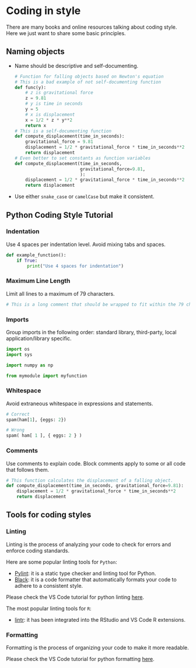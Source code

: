 # Coding in style

There are many books and online resources talking about coding style. Here we just want to share some basic principles.

## Naming objects

- Name should be descriptive and self-documenting.
  ```python
  # Function for falling objects based on Newton's equation
  # This is a bad example of not self-documenting function
  def func(y):
      # z is gravitational force
      z = 9.81
      # y is time in seconds
      y = 5
      # x is displacement
      x = 1/2 * z * y**2
      return x
  # This is a self-documenting function
  def compute_displacement(time_in_seconds):
      gravitational_force = 9.81
      displacement = 1/2 * gravitational_force * time_in_seconds**2
      return displacement
  # Even better to set constants as function variables
  def compute_displacement(time_in_seconds, 
                           gravitational_force=9.81,
                           ):
      displacement = 1/2 * gravitational_force * time_in_seconds**2
      return displacement
  ```

- Use either `snake_case` or `camelCase` but make it consistent.

## Python Coding Style Tutorial

### Indentation
Use 4 spaces per indentation level. Avoid mixing tabs and spaces.

```python
def example_function():
    if True:
        print("Use 4 spaces for indentation")
```

### Maximum Line Length
Limit all lines to a maximum of 79 characters.

```python
# This is a long comment that should be wrapped to fit within the 79 character limit.
```

### Imports
Group imports in the following order: standard library, third-party, local application/library specific.

```python
import os
import sys

import numpy as np

from mymodule import myfunction
```

### Whitespace
Avoid extraneous whitespace in expressions and statements.

```python
# Correct
spam(ham[1], {eggs: 2})

# Wrong
spam( ham[ 1 ], { eggs: 2 } )
```

### Comments
Use comments to explain code. Block comments apply to some or all code that follows them.

```python
# This function calculates the displacement of a falling object.
def compute_displacement(time_in_seconds, gravitational_force=9.81):
    displacement = 1/2 * gravitational_force * time_in_seconds**2
    return displacement
```


## Tools for coding styles

### Linting

Linting is the process of analyzing your code to check for errors and enforce coding standards. 

Here are some popular linting tools for `Python`:

- [Pylint](https://pypi.org/project/pylint/): it is a static type checker and linting tool for Python.
- [Black](https://pypi.org/project/black/): it is a code formatter that automatically formats your code to adhere to a consistent style.

Please check the VS Code tutorial for python linting [here](https://code.visualstudio.com/docs/python/linting).

The most popular linting tools for `R`:

- [lintr](https://lintr.r-lib.org/articles/lintr.html): it has been integrated into the RStudio and VS Code R extensions.

### Formatting

Formatting is the process of organizing your code to make it more readable.

Please check the VS Code tutorial for python formatting [here](https://code.visualstudio.com/docs/python/formatting).
